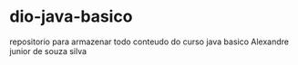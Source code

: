 # dio-java-basico
repositorio para armazenar todo conteudo do curso java basico
Alexandre junior de souza silva